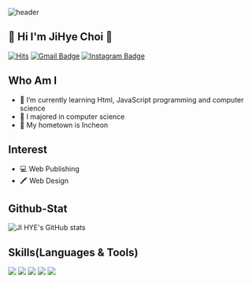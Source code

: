 <!--
**cjh8721/cjh8721** is a ✨ _special_ ✨ repository because its `README.md` (this file) appears on your GitHub profile.

Here are some ideas to get you started:

- 🔭 I’m currently working on ...
- 🌱 I’m currently learning ...
- 👯 I’m looking to collaborate on ...
- 🤔 I’m looking for help with ...
- 💬 Ask me about ...
- 📫 How to reach me: ...
- 😄 Pronouns: ...
- ⚡ Fun fact: ...
-->
![header](https://capsule-render.vercel.app/api?type=Cylinder&color=FFD8D8&height=300&section=header&text=JI%20HYE's%20GitHub%20&fontSize=70)

   ##  💖 Hi I'm JiHye Choi 💖
[![Hits](https://hits.seeyoufarm.com/api/count/incr/badge.svg?url=https%3A%2F%2Fgithub.com%2Fcjh8721&count_bg=%23FFA3DD&title_bg=%23FFF0F9&icon=&icon_color=%23EFEFEF&title=VISIT&edge_flat=false)](https://hits.seeyoufarm.com) [![Gmail Badge](https://img.shields.io/badge/Gmail-d14836?style=flat-square&logo=Gmail&logoColor=white&link=mailto:cjh8721421@gmail.com)](mailto:cjh8721421@gmail.com) [![Instagram Badge](https://img.shields.io/badge/-Instagram-dd2a7b?style=flat-square&logo=instagram&logoColor=white&link=https://www.instagram.com/jihyejihey/)](https://www.instagram.com/jihyejihey/) 

## Who Am I

- 🌱 I’m currently learning Html, JavaScript programming and computer science
- 🥇 I majored in computer science
- 🚅 My hometown is Incheon

## Interest             

- 💻 Web Publishing  
- 🖍️ Web Design 
## Github-Stat     

![JI HYE's GitHub stats](https://github-readme-stats.vercel.app/api?username=cjh8721&theme=dracula&show_icons=true)

## Skills(Languages & Tools)

<img src="https://img.shields.io/badge/html5-E34F26?style=for-the-badge&logo=html5&logoColor=white"> <img src="https://img.shields.io/badge/css-1572B6?style=for-the-badge&logo=css3&logoColor=white"> <img src="https://img.shields.io/badge/javascript-F7DF1E?style=for-the-badge&logo=javascript&logoColor=black"> 
  <img src="https://img.shields.io/badge/github-181717?style=for-the-badge&logo=github&logoColor=white">
  <img src="https://img.shields.io/badge/git-F05032?style=for-the-badge&logo=git&logoColor=white">



